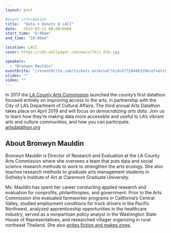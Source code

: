 ```yaml
---
layout: post

#event information
title:  "Data + Donuts @ LACI"
date:   2019-03-12 08:00+0800
start_time: "8:00am"
end_time: "10:00am"

location: LACI
cover: https://cdn.wallpaper.com/main/lkic_01b.jpg

speakers:
  - "Bronwyn Mauldin"
eventbrite: "//eventbrite.com/tickets-external?eid=57728440319&ref=etckt"
slides: ""
video: ""
---
```




In 2017 the [LA County Arts Commission](https://www.lacountyarts.org/) launched the county’s first datathon focused entirely on improving access to the arts, in partnership with the City of LA’s Department of Cultural Affairs. The third annual Arts Datathon takes place on April 2019 and will focus on *democratizing arts data*. Join us to learn how they’re making data more accessible and useful to LA’s vibrant arts and culture communities, and how you can participate. [artsdatathon.org](https://artsdatathon.org/)

## About Bronwyn Mauldin

Bronwyn Mauldin is Director of Research and Evaluation at the LA County Arts Commission where she oversees a team that puts data and social science research methods to work to strengthen the arts ecology. She also teaches research methods to graduate arts management students in Sotheby’s Institute of Art at Claremont Graduate University.

Ms. Mauldin has spent her career conducting applied research and evaluation for nonprofits, philanthropies, and government. Prior to the Arts Commission she evaluated farmworker programs in California’s Central Valley, studied employment conditions for truck drivers in the Pacific Northwest, analyzed apprenticeship opportunities in the healthcare industry, served as a nonpartisan policy analyst in the Washington State House of Representatives, and researched villager organizing in rural northeast Thailand. She also [writes fiction and makes zines](http://www.bronwynmauldin.com/).